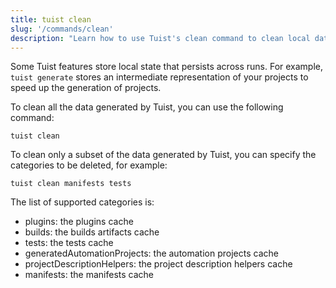 ```yaml
---
title: tuist clean
slug: '/commands/clean'
description: "Learn how to use Tuist's clean command to clean local data generated by Tuist for your projects"
---
```


Some Tuist features store local state that persists across runs.
For example, `tuist generate` stores an intermediate representation of your projects to speed up the generation of projects.

To clean all the data generated by Tuist, you can use the following command:

```
tuist clean
```

To clean only a subset of the data generated by Tuist, you can specify the categories to be deleted, for example:

```
tuist clean manifests tests
```

The list of supported categories is:
 - plugins: the plugins cache
 - builds: the builds artifacts cache
 - tests: the tests cache
 - generatedAutomationProjects: the automation projects cache
 - projectDescriptionHelpers: the project description helpers cache
 - manifests: the manifests cache
 